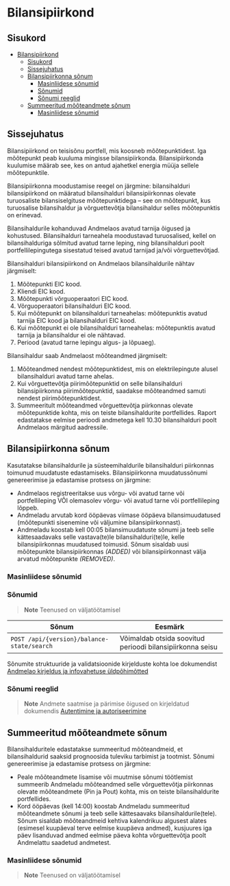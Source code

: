 # Bilansipiirkond

## Sisukord

- [Bilansipiirkond](#bilansipiirkond)
  - [Sisukord](#sisukord)
  - [Sissejuhatus](#sissejuhatus)
  - [Bilansipiirkonna sõnum](#bilansipiirkonna-sõnum)
    - [Masinliidese sõnumid](#masinliidese-sõnumid)
    - [Sõnumid](#sõnumid)
    - [Sõnumi reeglid](#sõnumi-reeglid)
  - [Summeeritud mõõteandmete sõnum](#summeeritud-mõõteandmete-sõnum)
    - [Masinliidese sõnumid](#masinliidese-sõnumid-1)

## Sissejuhatus

Bilansipiirkond on teisisõnu portfell, mis koosneb mõõtepunktidest. Iga mõõtepunkt peab kuuluma mingisse bilansipiirkonda. Bilansipiirkonda kuulumise määrab see, kes on antud ajahetkel energia müüja sellele mõõtepunktile.

Bilansipiirkonna moodustamise reegel on järgmine: bilansihalduri bilansipiirkond on määratud bilansihalduri bilansipiirkonnas olevate turuosaliste bilansiselgituse mõõtepunktidega – see on mõõtepunkt, kus turuosalise bilansihaldur ja võrguettevõtja bilansihaldur selles mõõtepunktis on erinevad.

Bilansihaldurile kohanduvad Andmelaos avatud tarnija õigused ja kohustused. Bilansihalduri tarneahela moodustavad turuosalised, kellel on bilansihalduriga sõlmitud avatud tarne leping, ning bilansihalduri poolt portfellilepingutega sisestatud teised avatud tarnijad ja/või võrguettevõtjad.

Bilansihalduri bilansipiirkond on Andmelaos bilansihaldurile nähtav järgmiselt:

1. Mõõtepunkti EIC kood.
2. Kliendi EIC kood.
3. Mõõtepunkti võrguoperaatori EIC kood.
4. Võrguoperaatori bilansihalduri EIC kood.
5. Kui mõõtepunkt on bilansihalduri tarneahelas: mõõtepunktis avatud tarnija EIC kood ja bilansihalduri EIC kood.
6. Kui mõõtepunkt ei ole bilansihalduri tarneahelas: mõõtepunktis avatud tarnija ja bilansihaldur ei ole nähtavad.
7. Periood (avatud tarne lepingu algus- ja lõpuaeg).

Bilansihaldur saab Andmelaost mõõteandmed järgmiselt:

1. Mõõteandmed nendest mõõtepunktidest, mis on elektrilepingute alusel bilansihalduri avatud tarne ahelas.
2. Kui võrguettevõtja piirimõõtepunktid on selle bilansihalduri bilansipiirkonna piirimõõtepunktid, saadakse mõõteandmed samuti nendest piirimõõtepunktidest.
3. Summeeritult mõõteandmed võrguettevõtja piirkonnas olevate mõõtepunktide kohta, mis on teiste bilansihaldurite portfellides. Raport edastatakse eelmise perioodi andmetega kell 10.30 bilansihalduri poolt Andmelaos märgitud aadressile.

## Bilansipiirkonna sõnum

Kasutatakse bilansihaldurile ja süsteemihaldurile bilansihalduri piirkonnas toimunud muudatuste edastamiseks. Bilansipiirkonna muudatussõnumi genereerimise ja edastamise protsess on järgmine:

- Andmelaos registreeritakse uus võrgu- või avatud tarne või portfellileping VÕI olemasolev võrgu- või avatud tarne või portfellileping lõppeb.
- Andmeladu arvutab kord ööpäevas viimase ööpäeva bilansimuudatused (mõõtepunkti sisenemine või väljumine bilansipiirkonnast).
- Andmeladu koostab kell 00:05 bilansimuudatuste sõnumi ja teeb selle kättesaadavaks selle vastava(te)le bilansihalduri(te)le, kelle bilansipiirkonnas muudatused toimusid. Sõnum sisaldab uusi mõõtepunkte bilansipiirkonnas *(ADDED)* või bilansipiirkonnast välja arvatud mõõtepunkte *(REMOVED)*.

### Masinliidese sõnumid

### Sõnumid

> **Note**
> Teenused on väljatöötamisel

| Sõnum                                       | Eesmärk                                                   |
|---------------------------------------------|-----------------------------------------------------------|
| `POST /api/{version}/balance-state/search`  | Võimaldab otsida soovitud perioodi bilansipiirkonna seisu |

Sõnumite struktuuride ja validatsioonide kirjelduste kohta loe dokumendist [Andmelao kirjeldus ja infovahetuse üldpõhimõtted](01-avp-kirjeldus-ja-infovahetuse-yldpohimotted.md)

### Sõnumi reeglid

> **Note**
> Andmete saatmise ja pärimise õigused on kirjeldatud dokumendis [Autentimine ja autoriseerimine](03-autentimine-ja-autoriseerimine.md)

## Summeeritud mõõteandmete sõnum

Bilansihalduritele edastatakse summeeritud mõõteandmeid, et bilansihaldurid saaksid prognoosida tuleviku tarbimist ja tootmist. Sõnumi genereerimise ja edastamise protsess on järgmine:

- Peale mõõteandmete lisamise või muutmise sõnumi töötlemist summeerib Andmeladu mõõteandmed selle võrguettevõtja piirkonnas olevate mõõteandmete (Pin ja Pout) kohta, mis on teiste bilansihaldurite portfellides.
- Kord ööpäevas (kell 14:00) koostab Andmeladu summeeritud mõõteandmete sõnumi ja teeb selle kättesaavaks bilansihaldurile(tele). Sõnum sisaldab mõõteandmeid kehtiva kalendrikuu algusest alates (esimesel kuupäeval terve eelmise kuupäeva andmed), kusjuures iga päev lisanduvad andmed eelmise päeva kohta võrguettevõtja poolt Andmelattu saadetud andmetest.

### Masinliidese sõnumid

> **Note**
> Teenused on väljatöötamisel
